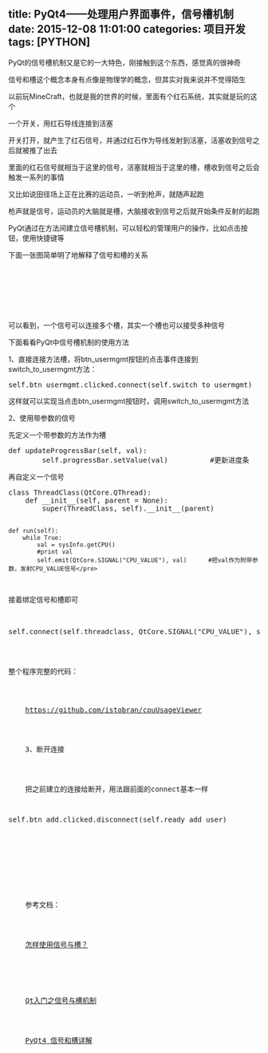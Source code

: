 title: PyQt4——处理用户界面事件，信号槽机制
date: 2015-12-08 11:01:00
categories: 项目开发
tags: [PYTHON]
---
<p>
	PyQt的信号槽机制又是它的一大特色，刚接触到这个东西，感觉真的很神奇
</p>
<p>
	信号和槽这个概念本身有点像是物理学的概念，但<span>其实对我来说并不觉得陌生</span> 
</p>
<p>
	以前玩MineCraft，也就是我的世界的时候，里面有个红石系统，其实就是玩的这个
</p>
<p>
	一个开关，用红石导线连接到活塞
</p>
<p>
	开关打开，就产生了红石信号，并通过红石作为导线发射到活塞，活塞收到信号之后就被推了出去
</p>
<p>
	里面的红石信号就相当于这里的信号，活塞就相当于这里的槽，槽收到信号之后会触发一系列的事情
</p>
<p>
	又比如说田径场上正在比赛的运动员，一听到枪声，就随声起跑
</p>
<p>
	枪声就是信号，运动员的大脑就是槽，大脑接收到信号之后就开始条件反射的起跑
</p>
<p>
	PyQt通过在方法间建立信号槽机制，可以轻松的管理用户的操作，比如点击按钮，使用快捷键等
</p>
<p>
	下面一张图简单明了地解释了信号和槽的关系
		<!--more-->
</p>
<p>
	<br />
</p>
<p>
	<br />
</p>
<p>
	<img src="/usr/uploads/image/20151208/20151208190402_64746.png" alt="" /> 
</p>
<p>
	<br />
</p>
<p>
	可以看到，一个信号可以连接多个槽，其实一个槽也可以接受多种信号
</p>
<p>
	下面看看PyQt中信号槽机制的使用方法
</p>
<p>
	1、直接连接方法槽，将btn_usermgmt按钮的点击事件连接到switch_to_usermgmt方法：
</p>
<pre class="brush:python; toolbar:false;">self.btn_usermgmt.clicked.connect(self.switch_to_usermgmt)</pre>
<p>
	这样就可以实现当点击<span>btn_usermgmt按钮时，调用<span>switch_to_usermgmt方法</span></span> 
</p>
<p>
	<span>2、使用带参数的信号</span> 
</p>
<p>
	先定义一个带参数的方法作为槽
</p>
<pre class="brush:python; toolbar:false;">def updateProgressBar(self, val):
        self.progressBar.setValue(val)          #更新进度条</pre>
再自定义一个信号
<pre class="brush:python; toolbar:false;">class ThreadClass(QtCore.QThread):
    def __init__(self, parent = None):
        super(ThreadClass, self).__init__(parent)

    def run(self):
        while True:
            val = sysInfo.getCPU()
            #print val
            self.emit(QtCore.SIGNAL("CPU_VALUE"), val)      #把val作为附带参数，发射CPU_VALUE信号</pre>
接着绑定信号和槽即可
<pre class="brush:python; toolbar:false;">self.connect(self.threadclass, QtCore.SIGNAL("CPU_VALUE"), self.updateProgressBar)          #把自己的成员方法作为槽连接到threadclass线程的信号</pre>
整个程序完整的代码：
<p>
	<a href="https://github.com/istobran/cpuUsageViewer" target="_blank">https://github.com/istobran/cpuUsageViewer</a> 
</p>
<p>
	<span>3、断开连接</span> 
</p>
<p>
	把之前建立的连接给断开，用法跟前面的connect基本一样
</p>
<pre class="brush:python; toolbar:false;">self.btn_add.clicked.disconnect(self.ready_add_user)</pre>
<p>
	<br />
</p>
<p>
	<span>参考文档：</span> 
</p>
<p>
	<span><a href="https://wiki.qt.io/How_to_Use_Signals_and_Slots/zh" target="_blank">怎样使用信号与槽？</a><br />
</span> 
</p>
<p>
	<a href="http://http://www.cnblogs.com/MuyouSome/p/3515941.html" target="_blank">Qt入门之信号与槽机制</a> 
</p>
<p>
	<a href="http://http://www.linuxzen.com/pyqt4-xin-hao-he-cao-xiang-jie.html" target="_blank">PyQt4 信号和槽详解</a> 
</p>
<p>
	<br />
</p>